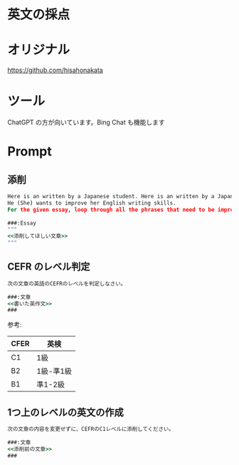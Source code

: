 # 英文の採点

# オリジナル
https://github.com/hisahonakata


# ツール

ChatGPT の方が向いています。Bing Chat も機能します

# Prompt


## 添削


```cmd
Here is an written by a Japanese student. Here is an written by a Japanese student. 
He (She) wants to improve her English writing skills.
For the given essay, loop through all the phrases that need to be improved and suggest revised phrases until there are no more suggestions.
 
###:Essay
"""
<<添削してほしい文章>>
"""
```

## CEFR のレベル判定

```cmd
次の文章の英語のCEFRのレベルを判定しなさい。
 
###:文章
<<書いた英作文>>
###
```

参考:

| CFER | 英検 |
| --- | --- |
| C1 | 1級 |
| B2 | 1級-準1級 |
| B1 | 準1-2級 |

## 1つ上のレベルの英文の作成

```cmd
次の文章の内容を変更せずに、CEFRのC1レベルに添削してください。
 
###:文章
<<添削前の文章>>
###
```